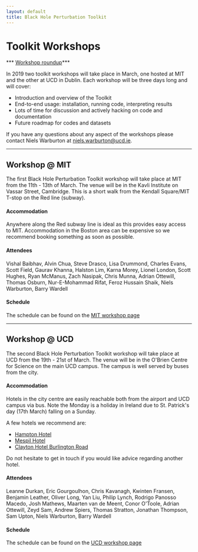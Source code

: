 ```yaml
---
layout: default
title: Black Hole Perturbation Toolkit
---
```



# Toolkit Workshops

*** [Workshop roundup](workshops-roundup.html)***


In 2019 two toolkit workshops will take place in March, one hosted at MIT and the other at UCD in Dublin. Each workshop will be three days long and will cover:  

- Introduction and overview of the Toolkit
- End-to-end usage: installation, running code, interpreting results
- Lots of time for discussion and actively hacking on code and documentation
- Future roadmap for codes and datasets

If you have any questions about any aspect of the workshops please contact Niels Warburton at [niels.warburton@ucd.ie](mailto:niels.warburton@ucd.ie).

---

## Workshop @ MIT

The first Black Hole Perturbation Toolkit workshop will take place at MIT from the 11th - 13th of March. The venue will be in the Kavli Institute on Vassar Street, Cambridge. This is a short walk from the Kendall Square/MIT T-stop on the Red line (subway).

#### Accommodation

Anywhere along the Red subway line is ideal as this provides easy access to MIT. Accommodation in the Boston area can be expensive so we recommend booking something as soon as possible.

#### Attendees

Vishal Baibhav, Alvin Chua, Steve Drasco, Lisa Drummond, Charles Evans, Scott Field, Gaurav Khanna, Halston Lim, Karna Morey, Lionel London, Scott Hughes, Ryan McManus, Zach Nasipak, Chris Munna, Adrian Ottewill, Thomas Osburn, Nur-E-Mohammad Rifat, Feroz Hussain Shaik, Niels Warburton, Barry Wardell

#### Schedule

The schedule can be found on the [MIT workshop page](workshops-mit.html)

---

## Workshop @ UCD

The second Black Hole Perturbation Toolkit workshop will take place at UCD from the 19th - 21st of March. The venue will be in the O'Brien Centre for Science on the main UCD campus. The campus is well served by buses from the city.

#### Accommodation

Hotels in the city centre are easily reachable both from the airport and UCD campus via bus. Note the Monday is a holiday in Ireland due to St. Patrick's day (17th March) falling on a Sunday.

A few hotels we recommend are:

- [Hampton Hotel](https://www.hamptonhotel.ie/)
- [Mespil Hotel](https://www.mespilhotel.com/)
- [Clayton Hotel Burlington Road](https://www.claytonhotelburlingtonroad.com/)

Do not hesitate to get in touch if you would like advice regarding another hotel.

#### Attendees

Leanne Durkan, Eric Gourgoulhon, Chris Kavanagh, Kwinten Fransen, Benjamin Leather, Oliver Long, Yan Liu, Philip Lynch, Rodrigo Panosso Macedo, Josh Mathews, Maarten van de Meent, Conor O'Toole, Adrian Ottewill, Zeyd Sam, Andrew Spiers, Thomas Stratton, Jonathan Thompson, Sam Upton, Niels Warburton, Barry Wardell

#### Schedule

The schedule can be found on the [UCD workshop page](workshops-ucd.html)